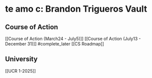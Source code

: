 # te amo c: Brandon Trigueros Vault

## Course of Action
[[Course of Action (March24 - July5)]]
[[Course of Action (July13 - December 31)]] #complete_later 
[[CS Roadmap]]

## University
[[UCR 1-2025]]
